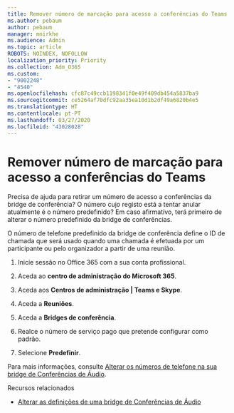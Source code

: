 ```yaml
---
title: Remover número de marcação para acesso a conferências do Teams
ms.author: pebaum
author: pebaum
manager: mnirkhe
ms.audience: Admin
ms.topic: article
ROBOTS: NOINDEX, NOFOLLOW
localization_priority: Priority
ms.collection: Adm_O365
ms.custom:
- "9002248"
- "4540"
ms.openlocfilehash: cfc87c49ccb1198341f0e49f409db454a5837ba9
ms.sourcegitcommit: ce5264af70dfc92aa35ea10d1b2df49a6820b4e5
ms.translationtype: HT
ms.contentlocale: pt-PT
ms.lasthandoff: 03/27/2020
ms.locfileid: "43028028"
---
```

# <a name="remove-teams-dial-in-conferencing-number"></a>Remover número de marcação para acesso a conferências do Teams

Precisa de ajuda para retirar um número de acesso a conferências da bridge de conferência? O número cujo registo está a tentar anular atualmente é o número predefinido? Em caso afirmativo, terá primeiro de alterar o número predefinido da bridge de conferências.

O número de telefone predefinido da bridge de conferência define o ID de chamada que será usado quando uma chamada é efetuada por um participante ou pelo organizador a partir de uma reunião.

1. Inicie sessão no Office 365 com a sua conta profissional.

2. Aceda ao **centro de administração do Microsoft 365**.

3. Aceda aos **Centros de administração | Teams e Skype**.

4. Aceda a **Reuniões**.

5. Aceda a **Bridges de conferência**.

6. Realce o número de serviço pago que pretende configurar como padrão.

7. Selecione **Predefinir**.

Para mais informações, consulte [Alterar os números de telefone na sua bridge de Conferências de Áudio](https://docs.microsoft.com/microsoftteams/change-the-phone-numbers-on-your-audio-conferencing-bridge).

Recursos relacionados

- [Alterar as definições de uma bridge de Conferências de Áudio](https://docs.microsoft.com/microsoftteams/change-the-settings-for-an-audio-conferencing-bridge)
